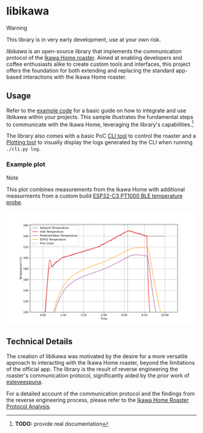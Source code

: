# libikawa

> [!WARNING]
> This library is in very early development, use at your own risk.

*libikawa* is an open-source library that implements the communication protocol of the [Ikawa Home roaster](https://ikawahome.com/). Aimed at enabling developers and coffee enthusiasts alike to create custom tools and interfaces, this project offers the foundation for both extending and replacing the standard app-based interactions with the Ikawa Home roaster.

## Usage

Refer to the [example code](example.py) for a basic guide on how to integrate and use libIkawa within your projects. This sample illustrates the fundamental steps to communicate with the Ikawa Home, leveraging the library's capabilities.[^1]

The library also comes with a basic PoC [CLI tool](cli.py) to control the roaster and a [Plotting tool](plot_log.py) to visually display the logs generated by the CLI when running `./cli.py log`.

### Example plot

> [!NOTE]
> This plot combines measurements from the Ikawa Home with additional measurments from a custom build [ESP32-C3 PT1000 BLE temperature probe](https://github.com/nkraetzschmar/esp32-c3-pt1000).

![](example_plot.svg)

## Technical Details

The creation of libIkawa was motivated by the desire for a more versatile approach to interacting with the Ikawa Home roaster, beyond the limitations of the official app. The library is the result of reverse engineering the roaster's communication protocol, significantly aided by the prior work of [esteveespuna](https://github.com/esteveespuna/IkawaRoasterEmulator).

For a detailed account of the communication protocol and the findings from the reverse engineering process, please refer to the [Ikawa Home Roaster Protocol Analysis](ikawa_protocol.md).

[^1]: **TODO:** provide real documentation
